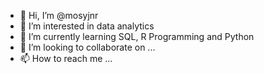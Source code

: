 - 👋 Hi, I’m @mosyjnr
- 👀 I’m interested in data analytics
- 🌱 I’m currently learning SQL, R Programming and Python
- 💞️ I’m looking to collaborate on ...
- 📫 How to reach me ...

<!---
mosyjnr/mosyjnr is a ✨ special ✨ repository because its `README.md` (this file) appears on your GitHub profile.
You can click the Preview link to take a look at your changes.
--->

